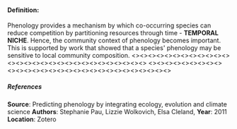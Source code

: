 #### **Definition**: 
Phenology provides a mechanism by which co-occurring species can reduce competition by partitioning resources through time - **TEMPORAL NICHE**. Hence, the community context of phenology becomes important. This is supported by work that showed that a species' phenology may be sensitive to local community composition.
<><><><><><><><><><><><><><><><><><><><><><><><><><><><><>
<><><><><><><><><><><><><><><><><><><><><><><><><><><><><>
##### References
**Source**: Predicting phenology by integrating ecology, evolution and climate science
**Authors**: Stephanie Pau, Lizzie Wolkovich, Elsa Cleland, 
**Year**: 2011
**Location**: Zotero